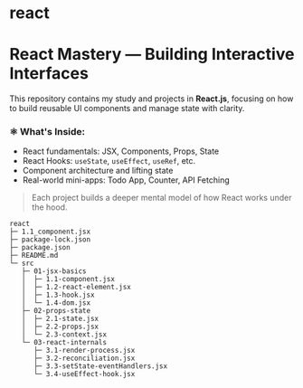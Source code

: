 # react
# React Mastery — Building Interactive Interfaces

This repository contains my study and projects in **React.js**, focusing on how to build reusable UI components and manage state with clarity.

### ⚛️ What's Inside:
- React fundamentals: JSX, Components, Props, State
- React Hooks: `useState`, `useEffect`, `useRef`, etc.
- Component architecture and lifting state
- Real-world mini-apps: Todo App, Counter, API Fetching

> Each project builds a deeper mental model of how React works under the hood.


```
react
├─ 1.1_component.jsx
├─ package-lock.json
├─ package.json
├─ README.md
└─ src
   ├─ 01-jsx-basics
   │  ├─ 1.1-component.jsx
   │  ├─ 1.2-react-element.jsx
   │  ├─ 1.3-hook.jsx
   │  └─ 1.4-dom.jsx
   ├─ 02-props-state
   │  ├─ 2.1-state.jsx
   │  ├─ 2.2-props.jsx
   │  └─ 2.3-context.jsx
   └─ 03-react-internals
      ├─ 3.1-render-process.jsx
      ├─ 3.2-reconciliation.jsx
      ├─ 3.3-setState-eventHandlers.jsx
      └─ 3.4-useEffect-hook.jsx

```
